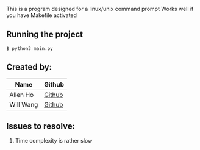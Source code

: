 This is a program designed for a linux/unix command prompt
Works well if you have Makefile activated

## Running the project
```console
$ python3 main.py
```

## Created by:
| Name | Github |
| ----| -----|
| Allen Ho | [Github](https://github.com/allenh9999) |
| Will Wang | [Github](https://github.com/willix-w) |

## Issues to resolve:
1. Time complexity is rather slow

